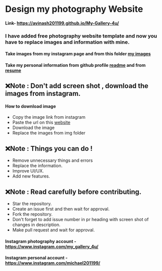 # Design my photography Website

#### Link- https://avinash201199.github.io/My-Gallery-4u/

### I have added free photography website template and now you have to replace images and information with mine.
#### Take images from my instagram page and from this folder [my images](https://github.com/avinash201199/My-Gallery-4u/tree/master/my%20image)<br>
#### Take my personal information from github profile [readme](https://github.com/avinash201199) and from [resume](https://drive.google.com/file/d/1K4-g2LlUJFHv-JzBtrBBSeBOUiRN1-iQ/view)

## ❌Note : Don't add screen shot , download the images from instagram.

#### How to download image 
* Copy the image link from instagram 
* Paste the url on this [website](https://en.savefrom.net/7/download-from-instagram)
* Download the image 
* Replace the images from img folder

## ❌Note : Things you can do !

* Remove unnecessary things and errors
* Replace the information.
* Improve UI/UX. 
* Add new features.

## ❌Note : Read carefully before contributing.

* Star the repository.
* Create an issue first and then wait for approval.
* Fork the repository.
* Don't forget to add issue number in pr heading with screen shot of changes in description.
* Make pull request and wait for approval.


#### Instagram photography account -https://www.instagram.com/my_gallery_4u/
#### Instagram personal account -https://www.instagram.com/michael201199/

